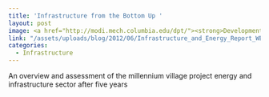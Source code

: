 ```yaml
---
title: 'Infrastructure from the Bottom Up '
layout: post
image: <a href="http://modi.mech.columbia.edu/dpt/"><strong>Development Planning Toolkit </strong> [url]</a>
link: "/assets/uploads/blog/2012/06/Infrastructure_and_Energy_Report_WEB.pdf"
categories:
  - Infrastructure
---
```


 An overview and assessment of the millennium village project energy and infrastructure sector after five years
